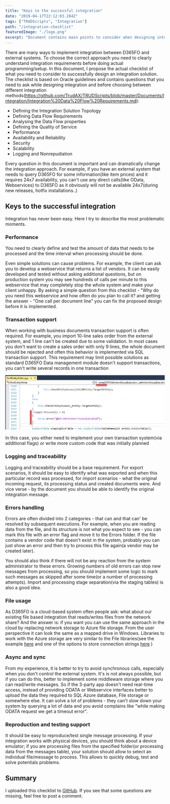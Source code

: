 ```yaml
---
title: "Keys to the successful integration"
date: "2019-04-17T22:12:03.284Z"
tags: ["TRUDScripts", "Integration"]
path: "/integration-checklist"
featuredImage: "./logo.png"
excerpt: "Document contains main points to consider when designing integration solutions."
---
```


There are many ways to implement integration between D365FO and external systems. To choose the correct approach you need to clearly understand integration requirements before doing actual programming/setup. In this document, I propose the actual checklist of what you need to consider to successfully design an integration solution. The checklist is based on Oracle guidelines and contains questions that you need to ask while designing integration and before choosing between different integration methods(https://github.com/TrudAX/TRUDScripts/blob/master/Documents/Integration/Integration%20Data%20Flow%20Requirements.md):

- Defining the Integration Solution Topology
- Defining Data Flow Requirements
- Analysing the Data Flow properties
- Defining the Quality of Service
- Performance
- Availability and Reliability
- Security
- Scalability
- Logging and Nonrepudiation

Every question in this document is important and can dramatically change the integration approach. For example, if you have an external system that needs to query D365FO for some information(like item prices) and it requires 24x7 availability, you can't use any direct calls(like OData, Webservices) to D365FO as it obviously will not be available 24x7(during new releases, hotfix installations..)

## Keys to the successful integration

Integration has never been easy. Here I try to describe the most problematic moments.

### Performance

You need to clearly define and test the amount of data that needs to be processed and the time interval when processing should be done.

Even simple solutions can cause problems. For example, the client can ask you to develop a webservice that returns a list of vendors. It can be easily developed and tested without asking additional questions, but on production system you may see hundreds of calls per minute to this webservice that may completely stop the whole system and make your client unhappy. By asking a simple question from this checklist - "Why do you need this webservice and how often do you plan to call it? and getting the answer - "One call per document line" you can fix the proposed design before it is implemented.

### Transaction support

When working with business documents transaction support is often required. For example, you import 10-line sales order from the external system, and 1 line can't be created due to some validation. In most cases you don't want to create a sales order with only 9 lines, the whole document should be rejected and often this behavior is implemented via SQL transaction support. This requirement may limit possible solutions as standard D365FO Data management module doesn't support transactions, you can't write several records in one transaction

![](EntityWrite.png)

In this case, you either need to implement your own transaction system(via additional flags) or write more custom code that was initially planned

### Logging and traceability

Logging and traceability should be a base requirement. For export scenarios, it should be easy to identify what was exported and when this particular record was processed, for import scenarios - what the original incoming request, its processing status and created documents were. And vice verse - by the document you should be able to identify the original integration message.

### Errors handling

Errors are often divided into 2 categories - that can and that can' be resolved by subsequent executions. For example, when you are reading data from the file, and its structure is not what you expect to see - you can mark this file with an error flag and move it to the Errors folder. If the file contains a vendor code that doesn't exist in the system, probably you can just show an error and then try to process this file again(a vendor may be created later).

You should also think if there will not be any reaction from the system administrator to these errors. Growing numbers of old errors can stop new messages from processing, so you should implement some logic to mark such messages as skipped after some time(or a number of processing attempts). Import and processing stage separation(via the staging tables) is also a good idea.

### File usage

As D365FO is a cloud-based system often people ask: what about our existing file based integration that reads/writes files from the network share? And the answer is: if you want you can use the same approach in the cloud by replacing network storage to Azure file storage. From the user perspective it can look the same as a mapped drive in Windows. Libraries to work with the Azure storage are very similar to the File libraries(see the example [here](https://ievgensaxblog.wordpress.com/2017/07/16/d365fo-working-with-azure-file-storage/) and one of the options to store connection strings [here](https://www.agermark.com/2018/09/how-to-setup-azure-key-vault-with.html) )  

### Async and sync

From my experience, it is better to try to avoid synchronous calls, especially when you don't control the external system. It's is not always possible, but if you can do this, better to implement some middleware storage where you can read/write messages. So if the 3-party app doesn't need real-time access, instead of providing ODATA or Webservice interfaces better to upload the data they required to SQL Azure database, File storage or somewhere else. It can solve a lot of problems - they can't slow down your system by querying a lot of data and you avoid complains like "while making ODATA request we get a timeout error".

### Reproduction and testing support

It should be easy to reproduce/test single message processing. If your integration works with physical devices, you should think about a device emulator; if you are processing files from the specified folder(or processing data from the messages table), your solution should allow to select an individual file/message to process. This allows to quickly debug, test and solve potentials problems.

## Summary

I uploaded this checklist to [GitHub](https://github.com/TrudAX/TRUDScripts/blob/master/Documents/Integration/Integration%20Data%20Flow%20Requirements.md). If you see that some  questions are missing, feel free to post a comment.
